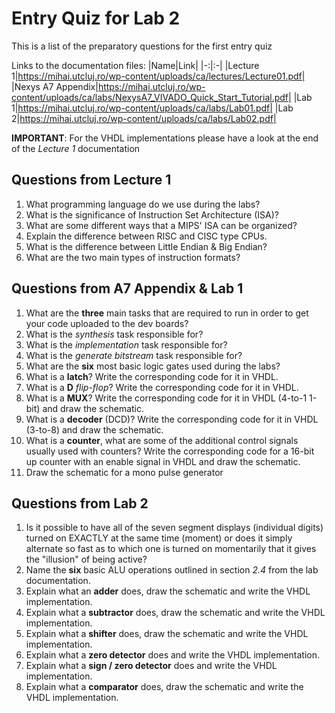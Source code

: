 # Entry Quiz for Lab 2

This is a list of the preparatory questions for the first entry quiz

Links to the documentation files:
|Name|Link|
|-:|:-|
|Lecture 1|https://mihai.utcluj.ro/wp-content/uploads/ca/lectures/Lecture01.pdf|
|Nexys A7 Appendix|https://mihai.utcluj.ro/wp-content/uploads/ca/labs/NexysA7_VIVADO_Quick_Start_Tutorial.pdf|
|Lab 1|https://mihai.utcluj.ro/wp-content/uploads/ca/labs/Lab01.pdf|
|Lab 2|https://mihai.utcluj.ro/wp-content/uploads/ca/labs/Lab02.pdf|

**IMPORTANT**: For the VHDL implementations please have a look at the end of the _Lecture 1_ documentation

## Questions from Lecture 1
1. What programming language do we use during the labs?
2. What is the significance of Instruction Set Architecture (ISA)?
3. What are some different ways that a MIPS' ISA can be organized?
4. Explain the difference between RISC and CISC type CPUs.
5. What is the difference between Little Endian & Big Endian?
6. What are the two main types of instruction formats?

## Questions from A7 Appendix & Lab 1
1. What are the __three__ main tasks that are required to run in order to get your code uploaded to the dev boards?
2. What is the _synthesis_ task responsible for?
3. What is the _implementation_ task responsible for?
4. What is the _generate bitstream_ task responsible for?
5. What are the **six** most basic logic gates used during the labs?
6. What is a **latch**? Write the corresponding code for it in VHDL.
7. What is a **D** _flip-flop_? Write the corresponding code for it in VHDL.
8. What is a **MUX**? Write the corresponding code for it in VHDL (4-to-1 1-bit) and draw the schematic.
9. What is a **decoder** (DCD)? Write the corresponding code for it in VHDL (3-to-8) and draw the schematic.
10. What is a **counter**, what are some of the additional control signals usually used with counters? Write the corresponding code for a 16-bit up counter with an enable signal in VHDL and draw the schematic.
11. Draw the schematic for a mono pulse generator

## Questions from Lab 2
1. Is it possible to have all of the seven segment displays (individual digits) turned on EXACTLY at the same time (moment) or does it simply alternate so fast as to which one is turned on momentarily that it gives the "illusion" of being active?
2. Name the **six** basic ALU operations outlined in section _2.4_ from the lab documentation.
3. Explain what an **adder** does, draw the schematic and write the VHDL implementation.
4. Explain what a **subtractor** does, draw the schematic and write the VHDL implementation.
5. Explain what a **shifter** does, draw the schematic and write the VHDL implementation.
6. Explain what a **zero detector** does and write the VHDL implementation.
7. Explain what a **sign / zero detector** does and write the VHDL implementation.
8. Explain what a **comparator** does, draw the schematic and write the VHDL implementation.
